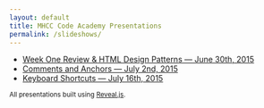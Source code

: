 ```yaml
---
layout: default
title: MHCC Code Academy Presentations
permalink: /slideshows/
---
```


- [Week One Review & HTML Design Patterns — June 30th, 2015](/presentations/html-design-patterns-june-30/)
- [Comments and Anchors — July 2nd, 2015](/presentations/comments-and-anchors-july-2/)
- [Keyboard Shortcuts — July 16th, 2015](/presentations/keyboard-shortcuts-july-16/)

<small>All presentations built using <a href='https://github.com/hakimel/reveal.js/'>Reveal.js</a>.</small>